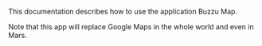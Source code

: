 This documentation describes how to use the application Buzzu Map.

Note that this app will replace Google Maps in the whole world and even in Mars.

